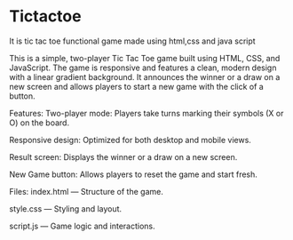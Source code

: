 # Tictactoe
It is tic tac toe functional game made using html,css and java script

This is a simple, two-player Tic Tac Toe game built using HTML, CSS, and JavaScript. The game is responsive and features a clean, modern design with a linear gradient background. It announces the winner or a draw on a new screen and allows players to start a new game with the click of a button.

Features:
Two-player mode: Players take turns marking their symbols (X or O) on the board.

Responsive design: Optimized for both desktop and mobile views.

Result screen: Displays the winner or a draw on a new screen.

New Game button: Allows players to reset the game and start fresh.

Files:
index.html — Structure of the game.

style.css — Styling and layout.

script.js — Game logic and interactions.
